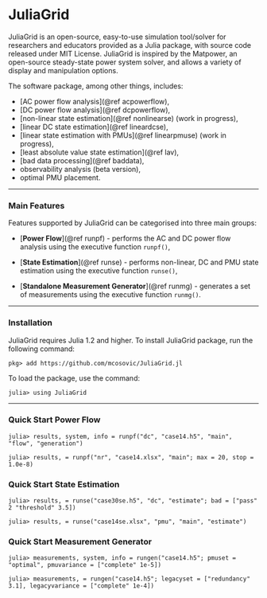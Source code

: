 JuliaGrid
=============

JuliaGrid is an open-source, easy-to-use simulation tool/solver for researchers and educators provided as a Julia package, with source code released under MIT License. JuliaGrid is inspired by the Matpower, an open-source steady-state power system solver,  and allows a variety of display and manipulation options.

The software package, among other things, includes:
 - [AC power flow analysis](@ref acpowerflow),
 - [DC power flow analysis](@ref dcpowerflow),
 - [non-linear state estimation](@ref nonlinearse) (work in progress),
 - [linear DC state estimation](@ref lineardcse),
 - [linear state estimation with PMUs](@ref linearpmuse) (work in progress),
 - [least absolute value state estimation](@ref lav),
 - [bad data processing](@ref baddata),
 - observability analysis (beta version),
 - optimal PMU placement.
---

### Main Features
Features supported by JuliaGrid can be categorised into three main groups:
 - [**Power Flow**](@ref runpf) - performs the AC and DC power flow analysis using the executive function `runpf()`,

 - [**State Estimation**](@ref runse) - performs non-linear, DC and PMU state estimation using the executive function `runse()`,

 - [**Standalone Measurement Generator**](@ref runmg) - generates a set of measurements using the executive function `runmg()`.
---

### Installation
JuliaGrid requires Julia 1.2 and higher. To install JuliaGrid package, run the following command:
```julia-repl
pkg> add https://github.com/mcosovic/JuliaGrid.jl
```

To load the package, use the command:
```julia-repl
julia> using JuliaGrid
```
---

###  Quick Start Power Flow
```julia-repl
julia> results, system, info = runpf("dc", "case14.h5", "main", "flow", "generation")
```
```julia-repl
julia> results, = runpf("nr", "case14.xlsx", "main"; max = 20, stop = 1.0e-8)
```

###  Quick Start State Estimation
```julia-repl
julia> results, = runse("case30se.h5", "dc", "estimate"; bad = ["pass" 2 "threshold" 3.5])
```
```julia-repl
julia> results, = runse("case14se.xlsx", "pmu", "main", "estimate")
```

###  Quick Start Measurement Generator
```julia-repl
julia> measurements, system, info = rungen("case14.h5"; pmuset = "optimal", pmuvariance = ["complete" 1e-5])
```
```julia-repl
julia> measurements, = rungen("case14.h5"; legacyset = ["redundancy" 3.1], legacyvariance = ["complete" 1e-4])
```
